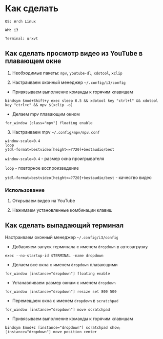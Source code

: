 # Как сделать 

`OS: Arch Linux`

`WM: i3`

`Terminal: urxvt`

## Как сделать просмотр видео из YouTube в плавающем окне


1. Необходимые пакеты: `mpv`, `youtube-dl`, `xdotool`, `xclip`

2. Настраиваем оконный менеджер `~/.config/i3/config`

- Привязываем выполнение команды к горячим клавишам

```
bindsym $mod+Shift+y exec sleep 0.5 && xdotool key "ctrl+l" && xdotool key "ctrl+c" && mpv $(xclip -o)

```

- Делаем mpv плавающим окном

```
for_window [class="mpv"] floating enable

```

3. Настраиваем mpv `~/.config/mpv/mpv.conf`

```
window-scale=0.4
loop
ytdl-format=bestvideo[height<=?720]+bestaudio/best

```

`window-scale=0.4` - размер окна проигрывателя

`loop` - повторное воспроизведение

`ytdl-format=bestvideo[height<=?720]+bestaudio/best` - качество видео

### Использование

1. Открываем видео на YouTube

2. Нажимаем установленные комбинации клавиш


## Как сделать выпадающий терминал

Настраиваем оконный менеджер `~/.config/i3/config`

- Добавляем запуск терминала с именем `dropdown` в автозагрузку

```
exec --no-startup-id $TERMINAL -name dropdown

```

- Делаем все окна с именем `dropdown` плавающими

```
for_window [instance="dropdown"] floating enable

```

- Устанавливаем размер окнам с именем `dropdown`

```
for_window [instance="dropdown"] resize set 800 500

```

- Перемещаем окна с именем `dropdown` в `scratchpad`

```
for_window [instance="dropdown"] move scratchpad

```

- Привязываем выполнение команды к горячим клавишам

```
bindsym $mod+z [instance="dropdown"] scratchpad show; [instance="dropdown"] move position center

```
